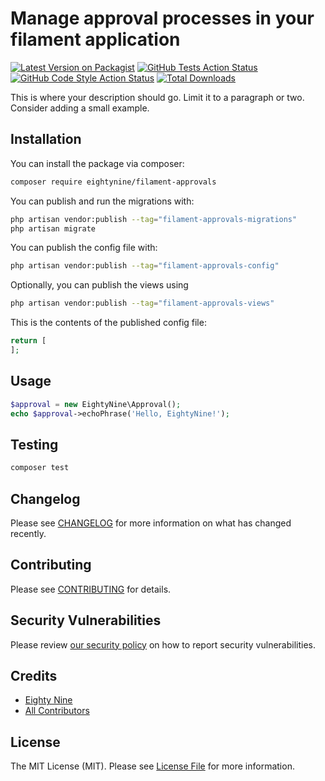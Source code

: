 # Manage approval processes in your filament application

[![Latest Version on Packagist](https://img.shields.io/packagist/v/eightynine/filament-approvals.svg?style=flat-square)](https://packagist.org/packages/eightynine/filament-approvals)
[![GitHub Tests Action Status](https://img.shields.io/github/actions/workflow/status/eightynine/filament-approvals/run-tests.yml?branch=main&label=tests&style=flat-square)](https://github.com/eightynine/filament-approvals/actions?query=workflow%3Arun-tests+branch%3Amain)
[![GitHub Code Style Action Status](https://img.shields.io/github/actions/workflow/status/eightynine/filament-approvals/fix-php-code-style-issues.yml?branch=main&label=code%20style&style=flat-square)](https://github.com/eightynine/filament-approvals/actions?query=workflow%3A"Fix+PHP+code+style+issues"+branch%3Amain)
[![Total Downloads](https://img.shields.io/packagist/dt/eightynine/filament-approvals.svg?style=flat-square)](https://packagist.org/packages/eightynine/filament-approvals)



This is where your description should go. Limit it to a paragraph or two. Consider adding a small example.

## Installation

You can install the package via composer:

```bash
composer require eightynine/filament-approvals
```

You can publish and run the migrations with:

```bash
php artisan vendor:publish --tag="filament-approvals-migrations"
php artisan migrate
```

You can publish the config file with:

```bash
php artisan vendor:publish --tag="filament-approvals-config"
```

Optionally, you can publish the views using

```bash
php artisan vendor:publish --tag="filament-approvals-views"
```

This is the contents of the published config file:

```php
return [
];
```

## Usage

```php
$approval = new EightyNine\Approval();
echo $approval->echoPhrase('Hello, EightyNine!');
```

## Testing

```bash
composer test
```

## Changelog

Please see [CHANGELOG](CHANGELOG.md) for more information on what has changed recently.

## Contributing

Please see [CONTRIBUTING](.github/CONTRIBUTING.md) for details.

## Security Vulnerabilities

Please review [our security policy](../../security/policy) on how to report security vulnerabilities.

## Credits

- [Eighty Nine](https://github.com/eighty9nine)
- [All Contributors](../../contributors)

## License

The MIT License (MIT). Please see [License File](LICENSE.md) for more information.
